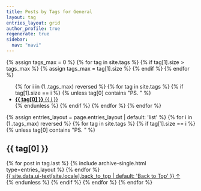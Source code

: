 ```yaml
---
title: Posts by Tags for General
layout: tag
entries_layout: grid
author_profile: true
regenerate: true
sidebar: 
  nav: "navi"
---
```



{% assign tags_max = 0 %}
{% for tag in site.tags %}
  {% if tag[1].size > tags_max %}
    {% assign tags_max = tag[1].size %}
  {% endif %}
{% endfor %}

<ul class="taxonomy__index">
  {% for i in (1..tags_max) reversed %}
    {% for tag in site.tags %}
      {% if tag[1].size == i %}
        {% unless tag[0] contains "PS. " %}
          <li>
            <a href="#{{ tag[0] | slugify }}">
              <strong>{{ tag[0] }}</strong> <span class="taxonomy__count">{{ i }}</span>
            </a>
          </li>
        {% endunless %}
      {% endif %}
    {% endfor %}
  {% endfor %}
</ul>

<div>
{% assign entries_layout = page.entries_layout | default: 'list' %}
{% for i in (1..tags_max) reversed %}
  {% for tag in site.tags %}
    {% if tag[1].size == i %}
      {% unless tag[0] contains "PS. " %}
        <section id="{{ tag[0] | slugify | downcase }}" class="taxonomy__section">
          <h2 class="archive__subtitle">{{ tag[0] }}</h2>
          <div class="entries-{{ entries_layout }}">
            {% for post in tag.last %}
              {% include archive-single.html type=entries_layout %}
            {% endfor %}
          </div>
          <a href="#page-title" class="back-to-top">{{ site.data.ui-text[site.locale].back_to_top | default: 'Back to Top' }} &uarr;</a>
        </section>
      {% endunless %}
    {% endif %}
  {% endfor %}
{% endfor %}
</div>